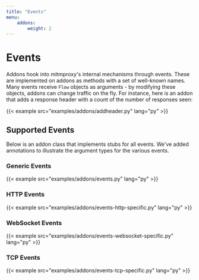 ```yaml
---
title: "Events"
menu:
    addons:
        weight: 2
---
```


# Events

Addons hook into mitmproxy's internal mechanisms through events. These are
implemented on addons as methods with a set of well-known names. Many events
receive `Flow` objects as arguments - by modifying these objects, addons can
change traffic on the fly. For instance, here is an addon that adds a response
header with a count of the number of responses seen:

{{< example src="examples/addons/addheader.py" lang="py" >}}


## Supported Events

Below is an addon class that implements stubs for all events. We've added
annotations to illustrate the argument types for the various events.

### Generic Events

{{< example src="examples/addons/events.py" lang="py" >}}

### HTTP Events

{{< example src="examples/addons/events-http-specific.py" lang="py" >}}

### WebSocket Events

{{< example src="examples/addons/events-websocket-specific.py" lang="py" >}}

### TCP Events

{{< example src="examples/addons/events-tcp-specific.py" lang="py" >}}
